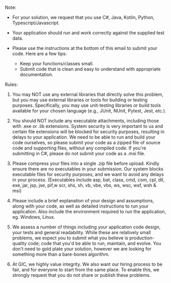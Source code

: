 
Note: 
- For your solution, we request that you use C#, Java, Kotlin, Python, Typescript/Javascript. 
- Your application should run and work correctly against the supplied test data.

- Please use the instructions at the bottom of this email to submit your code. 
 Here are a few tips: 
  - Keep your functions/classes small. 
  - Submit code that is clean and easy to understand with appropriate documentation.


Rules: 
1.	You may NOT use any external libraries that directly solve this problem, but you may use external libraries or tools for building or testing purposes. Specifically, you may use unit-testing libraries or build tools available for your chosen language (e.g., JUnit, NUnit, Pytest, Jest, etc.). 

2.	You should NOT include any executable attachments, including those with .exe or .lib extensions. System security is very important to us and certain file extensions will be blocked for security purposes, resulting in delays to your application. We need to be able to run and build your code ourselves, so please submit your code as a zipped file of source code and supporting files, without any compiled code. If you're submitting in C#, please do not submit your code as a .msi file. 

3.	Please compress your files into a single .zip file before upload. Kindly ensure there are no executables in your submission. Our system blocks executable files for security purposes, and we want to avoid any delays in your process. (Executables include asp, bat, class, cmd, com, cpl, dll, exe, jar, jsp, jse, pif,w scr, shs, sh, vb, vbe, vbs, ws, wsc, wsf, wsh & msi)

3.	Please include a brief explanation of your design and assumptions, along with your code, as well as detailed instructions to run your application. Also include the environment required to run the application, eg. Windows, Linux.

4.	We assess a number of things including your application code design, your tests and general readability. While these are relatively small problems, we expect you to submit what you believe is production-quality code; code that you'd be able to run, maintain, and evolve. You don't need to gold plate your solution, however we are looking for something more than a bare-bones algorithm.

5.	At GIC, we highly value integrity. We also want our hiring process to be fair, and for everyone to start from the same place. To enable this, we strongly request that you do not share or publish these problems. 
